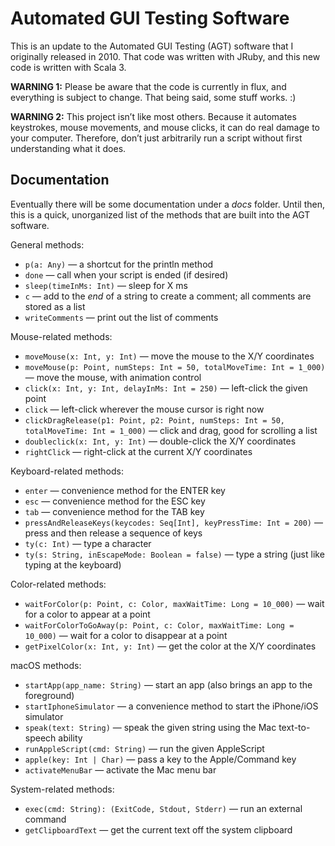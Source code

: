 # Automated GUI Testing Software

This is an update to the Automated GUI Testing (AGT) software that I originally
released in 2010. That code was written with JRuby, and this new code is written
with Scala 3.

**WARNING 1:** Please be aware that the code is currently in flux, and everything is 
subject to change. That being said, some stuff works. :)

**WARNING 2:** This project isn’t like most others. Because it automates keystrokes,
mouse movements, and mouse clicks, it can do real damage to your computer. Therefore,
don’t just arbitrarily run a script without first understanding what it does.


## Documentation

Eventually there will be some documentation under a _docs_ folder.
Until then, this is a quick, unorganized list of the methods that are built into the AGT software.

General methods:
- `p(a: Any)` — a shortcut for the println method
- `done` — call when your script is ended (if desired)
- `sleep(timeInMs: Int)` — sleep for X ms
- `c` — add to the *end* of a string to create a comment; all comments are stored as a list
- `writeComments` — print out the list of comments

Mouse-related methods:
- `moveMouse(x: Int, y: Int)` — move the mouse to the X/Y coordinates
- `moveMouse(p: Point, numSteps: Int = 50, totalMoveTime: Int = 1_000)` — move the mouse, with animation control
- `click(x: Int, y: Int, delayInMs: Int = 250)` — left-click the given point
- `click` — left-click wherever the mouse cursor is right now
- `clickDragRelease(p1: Point, p2: Point, numSteps: Int = 50, totalMoveTime: Int = 1_000)` — click and drag, good for scrolling a list
- `doubleclick(x: Int, y: Int)` — double-click the X/Y coordinates
- `rightClick` — right-click at the current X/Y coordinates

Keyboard-related methods:
- `enter` — convenience method for the ENTER key
- `esc` — convenience method for the ESC key
- `tab` — convenience method for the TAB key
- `pressAndReleaseKeys(keycodes: Seq[Int], keyPressTime: Int = 200)` — press and then release a sequence of keys
- `ty(c: Int)` — type a character
- `ty(s: String, inEscapeMode: Boolean = false)` — type a string (just like typing at the keyboard)

Color-related methods:
- `waitForColor(p: Point, c: Color, maxWaitTime: Long = 10_000)` — wait for a color to appear at a point
- `waitForColorToGoAway(p: Point, c: Color, maxWaitTime: Long = 10_000)` — wait for a color to disappear at a point
- `getPixelColor(x: Int, y: Int)` — get the color at the X/Y coordinates

macOS methods:
- `startApp(app_name: String)` — start an app (also brings an app to the foreground)
- `startIphoneSimulator` — a convenience method to start the iPhone/iOS simulator
- `speak(text: String)` — speak the given string using the Mac text-to-speech ability
- `runAppleScript(cmd: String)` — run the given AppleScript
- `apple(key: Int | Char)` — pass a key to the Apple/Command key
- `activateMenuBar` — activate the Mac menu bar

System-related methods:
- `exec(cmd: String): (ExitCode, Stdout, Stderr)` — run an external command
- `getClipboardText` — get the current text off the system clipboard




